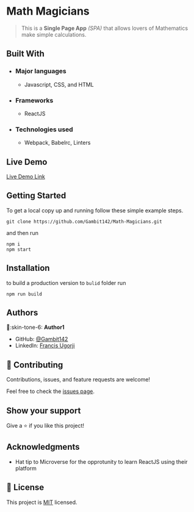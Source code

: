 # Math Magicians

> This is a **Single Page App** _(SPA)_ that allows lovers of Mathematics make simple calculations.




## Built With

- ### Major languages
  - Javascript, CSS, and HTML
- ### Frameworks
  - ReactJS
- ### Technologies used
  - Webpack, Babelrc, Linters

## Live Demo

[Live Demo Link](https://livedemo.com)


## Getting Started

To get a local copy up and running follow these simple example steps.

```
git clone https://github.com/Gambit142/Math-Magicians.git
```

and then run

```
npm i
npm start
```

## Installation

to build a production version to `bulid` folder run

```
npm run build
```

## Authors

:man::skin-tone-6: **Author1**

- GitHub: [@Gambit142](https://github.com/Gambit142)
- LinkedIn: [Francis Ugorji](www.linkedin.com/in/francis-ugorji-a567b7168)


## 🤝 Contributing

Contributions, issues, and feature requests are welcome!

Feel free to check the [issues page](../../issues/).

## Show your support

Give a ⭐️ if you like this project!

## Acknowledgments

- Hat tip to Microverse for the opprotunity to learn ReactJS using their platform

## 📝 License

This project is [MIT](./MIT.md) licensed.
